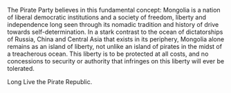 The Pirate Party believes in this fundamental concept: Mongolia is a nation of liberal democratic institutions and a society of freedom, liberty and independence long seen through its nomadic tradition and history of drive towards self-determination. In a stark contrast to the ocean of dictatorships of Russia, China and Central Asia that exists in its periphery, Mongolia alone remains as an island of liberty, not unlike an island of pirates in the midst of a treacherous ocean. This liberty is to be protected at all costs, and no concessions to security or authority that infringes on this liberty will ever be tolerated.

Long Live the Pirate Republic.
